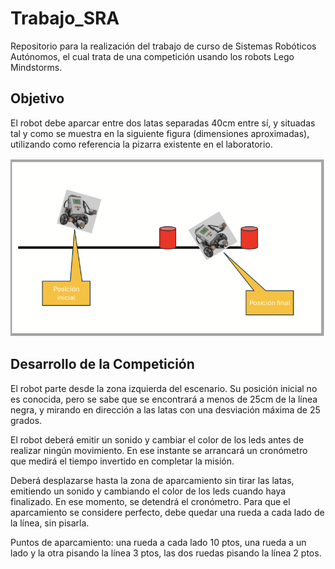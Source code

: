 # Trabajo_SRA
Repositorio para la realización del trabajo de curso de Sistemas Robóticos Autónomos, el cual trata de una competición usando los robots Lego Mindstorms.

## Objetivo
El robot debe aparcar entre dos latas separadas 40cm entre sí, y situadas tal y como se muestra en la siguiente figura (dimensiones aproximadas), utilizando como referencia la pizarra existente en el laboratorio.

![alt text](/Assets/image.png)

## Desarrollo de la Competición
El robot parte desde la zona izquierda del escenario. Su posición inicial no es conocida, pero se sabe que se encontrará a menos de 25cm de la línea negra, y mirando en dirección a las latas con una desviación máxima de 25 grados.

El robot deberá emitir un sonido y cambiar el color de los leds antes de realizar ningún movimiento. En ese instante se arrancará un cronómetro que medirá el tiempo invertido en completar la misión.

Deberá desplazarse hasta la zona de aparcamiento sin tirar las latas, emitiendo un sonido y cambiando el color de los leds cuando haya finalizado. En ese momento, se detendrá el cronómetro. Para que el aparcamiento se considere perfecto, debe quedar una rueda a cada lado de la línea, sin pisarla.

Puntos de aparcamiento: una rueda a cada lado 10 ptos, una rueda a un lado y la otra pisando la línea 3 ptos, las dos ruedas pisando la línea 2 ptos.